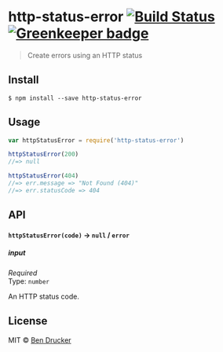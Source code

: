 # http-status-error [![Build Status](https://travis-ci.org/bendrucker/http-status-error.svg?branch=master)](https://travis-ci.org/bendrucker/http-status-error) [![Greenkeeper badge](https://badges.greenkeeper.io/bendrucker/http-status-error.svg)](https://greenkeeper.io/)

> Create errors using an HTTP status


## Install

```
$ npm install --save http-status-error
```


## Usage

```js
var httpStatusError = require('http-status-error')

httpStatusError(200)
//=> null

httpStatusError(404)
//=> err.message => "Not Found (404)"
//=> err.statusCode => 404
```

## API

#### `httpStatusError(code)` -> `null` / `error`

##### input

*Required*  
Type: `number`

An HTTP status code.


## License

MIT © [Ben Drucker](http://bendrucker.me)
